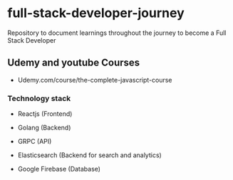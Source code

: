 # full-stack-developer-journey
Repository to document learnings throughout the journey to become a Full Stack Developer


## Udemy and youtube Courses

- Udemy.com/course/the-complete-javascript-course


### Technology stack

- Reactjs (Frontend)

- Golang (Backend)

- GRPC (API)

- Elasticsearch (Backend for search and analytics)

- Google Firebase (Database)
